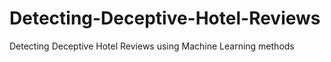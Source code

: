 # Detecting-Deceptive-Hotel-Reviews
Detecting Deceptive Hotel Reviews using Machine Learning methods
